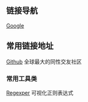 ## 链接导航

[Google](https://www.google.com)

## 常用链接地址

[Github](https://github.com/) 全球最大的同性交友社区

### 常用工具类

[Regexper](https://regexper.com/#%5B%5Cw-.%5D%2B%40%5B%5Cw-%5D%2B%28.%5B%5Cw_-%5D%2B%29%2B) 可视化正则表达式